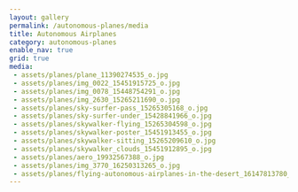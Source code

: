 ```yaml
---
layout: gallery
permalink: /autonomous-planes/media
title: Autonomous Airplanes
category: autonomous-planes
enable_nav: true
grid: true
media: 
 - assets/planes/plane_11390274535_o.jpg
 - assets/planes/img_0022_15451915725_o.jpg
 - assets/planes/img_0078_15448754291_o.jpg
 - assets/planes/img_2630_15265211690_o.jpg
 - assets/planes/sky-surfer-pass_15265305168_o.jpg
 - assets/planes/sky-surfer-under_15428841966_o.jpg
 - assets/planes/skywalker-flying_15265304598_o.jpg
 - assets/planes/skywalker-poster_15451913455_o.jpg
 - assets/planes/skywalker-sitting_15265209610_o.jpg
 - assets/planes/skywalker_clouds_15451912895_o.jpg
 - assets/planes/aero_19932567388_o.jpg
 - assets/planes/img_3770_16250313265_o.jpg
 - assets/planes/flying-autonomous-airplanes-in-the-desert_16147813780_o.jpg
---
```


